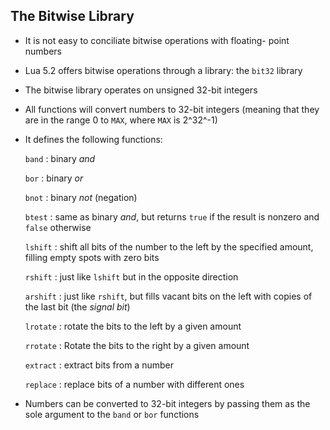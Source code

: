 The Bitwise Library
-------------------

- It is not easy to conciliate bitwise operations with floating-
  point numbers
- Lua 5.2 offers bitwise operations through a library: the 
  `bit32` library
- The bitwise library operates on unsigned 32-bit integers
- All functions will convert numbers to 32-bit integers (meaning
  that they are in the range 0 to `MAX`, where `MAX` is 2^32^-1)
- It defines the following functions:

    `band`
    :   binary *and*

    `bor`
    :   binary *or*

    `bnot`
    :   binary *not* (negation)

    `btest`
    :   same as binary *and*, but returns `true` if the result
        is nonzero and `false` otherwise

    `lshift`
    :   shift all bits of the number to the left by the specified 
        amount, filling empty spots with zero bits

    `rshift`
    :   just like `lshift` but in the opposite direction

    `arshift`
    :   just like `rshift`, but fills vacant bits on the left with
        copies of the last bit (the *signal bit*)

    `lrotate`
    :   rotate the bits to the left by a given amount

    `rrotate`
    :   Rotate the bits to the right by a given amount

    `extract`
    :   extract bits from a number

    `replace`
    :   replace bits of a number with different ones

- Numbers can be converted to 32-bit integers by passing them
  as the sole argument to the `band` or `bor` functions

